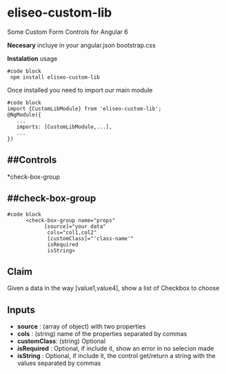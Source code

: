 # eliseo-custom-lib
Some Custom Form Controls for Angular 6

**Necesary**
incluye in your angular.json bootstrap.css

**Instalation**
usage
```
#code block
 npm install eliseo-custom-lib
```
Once installed you need to import our main module
```
#code block
import {CustomLibModule} from 'eliseo-custom-lib';
@NgModule({
   ...
   imports: [CustomLibModule,...],
   ...
})
```
##Controls
---
*check-box-group

##check-box-group
---
```
#code block
      <check-box-group name="props" 
	        [source]="your data" 
			 cols="col1,col2" 
			 [customClass]="'class-name'" 
			 isRequired
			 isString>
```
Claim
---
Given a data in the way [value1,value4], show a list of Checkbox to choose

Inputs
---
* **source**     : (array of object) with two properties
* **cols**       : (string) name of the properties separated by commas
* **customClass**: (string) Optional
* **isRequired** : Optional, if include it, show an error in no selecion made
* **isString**   : Optional, if include it, the control get/return a string with the values separated by commas

